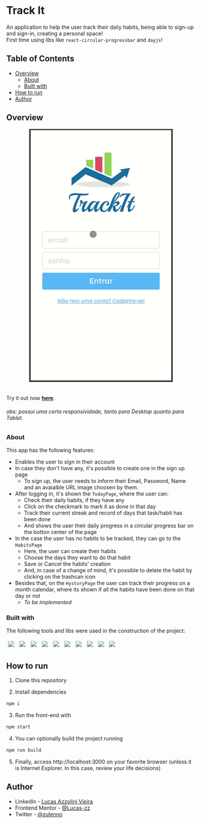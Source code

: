 # Track It

An application to help the user track their daily habits, being able to sign-up and sign-in, creating a personal space! <br/>
First time using libs like ```react-circular-progressbar``` and ```dayjs```!

## Table of Contents

- [Overview](#overview)
  - [About](#about)
  - [Built with](#built-with)
- [How to run](#how-to-run)
- [Author](#author)

## Overview

<div align='center'>
  <img style='ustify-content: center' src='/src/assets/img/TrackIt.gif' />
</div>

<br />

Try it out now <a href="https://track-it-lucas-zz.vercel.app/" target="_blank"><strong>here</strong></a>.
###### obs: possui uma certa responsividade, tanto para Desktop quanto para Tablet.

### About

This app has the following features:
  - Enables the user to sign in their account
  - In case they don't have any, it's possible to create one in the sign up page
    - To sign up, the user needs to inform their Email, Password, Name and an avaialble URL image choosen by them.
  - After logging in, it's shown the ```TodayPage```, where the user can:
    -  Check their daily habits, if they have any
    -  Click on the checkmark to mark it as done in that day
    -  Track their current streak and record of days that task/habit has been done
    -  And shows the user their daily progress in a circular progress bar on the botton center of the page
  - In the case the user has no habits to be tracked, they can go to the ```HabitsPage```
    - Here, the user can create their habits
    - Choose the days they want to do that habit
    - Save or Cancel the habits' creation
    - And, in case of a change of mind, it's possible to delete the habit by clicking on the trashcan icon
  - Besides that, on the ```HystoryPage``` the user can track their progress on a month calendar, where its shown if all the habits have been done on that day or not
    - <i>To be implemented</i>

### Built with

The following tools and libs were used in the construction of the project: <br />

<p>
  <img style='margin: 5px' src='https://img.shields.io/badge/JavaScript-323330?style=for-the-badge&logo=javascript&logoColor=F7DF1E'>
  <img style='margin: 5px' src='https://img.shields.io/badge/HTML5-E34F26?style=for-the-badge&logo=html5&logoColor=white'>
  <img style='margin: 5px' src='https://img.shields.io/badge/CSS3-1572B6?style=for-the-badge&logo=css3&logoColor=white'>
  <img style='margin: 5px;' src='https://img.shields.io/badge/axios%20-%2320232a.svg?&style=for-the-badge&color=informational'>
  <img style='margin: 5px;' src='https://img.shields.io/badge/styled-components%20-%2320232a.svg?&style=for-the-badge&color=b8679e&logo=styled-components&logoColor=%3a3a3a'>
  <img style='margin: 5px;' src='https://img.shields.io/badge/react-dayjs%20-%2320232a.svg?&style=for-the-badge&color=fe5f4c&logo=react&logoColor=%FE5F4C'>  
  <img style='margin: 5px;' src='https://img.shields.io/badge/react-circular_progressbar%20-%2320232a.svg?&style=for-the-badge&color=3E98C7&logo=react&logoColor=%3E98C7'>
  <img style='margin: 5px;' src="https://img.shields.io/badge/react-app%20-%2320232a.svg?&style=for-the-badge&color=60ddf9&logo=react&logoColor=%2361DAFB"/>
  <img style='margin: 5px;' src="https://img.shields.io/badge/react_router%20-%2320232a.svg?&style=for-the-badge&logo=react&logoColor=%2361DAFB"/>
  <img style='margin: 5px;' src="https://img.shields.io/badge/GIT-E44C30?style=for-the-badge&logo=git&logoColor=white"/>
</p>

## How to run

1. Clone this repository

2. Install dependencies
```bash
npm i
```

3. Run the front-end with
```bash
npm start
```

4. You can optionally build the project running
```bash
npm run build
```
5. Finally, access http://localhost:3000 on your favorite browser (unless it is Internet Explorer. In this case, review your life decisions)

## Author

- LinkedIn - [Lucas Azzolini Vieira](https://www.linkedin.com/in/azzolinilucas/)
- Frontend Mentor - [@Lucas-zz](https://www.frontendmentor.io/profile/Lucas-zz)
- Twitter - [@zulenno](https://twitter.com/zulenno)
